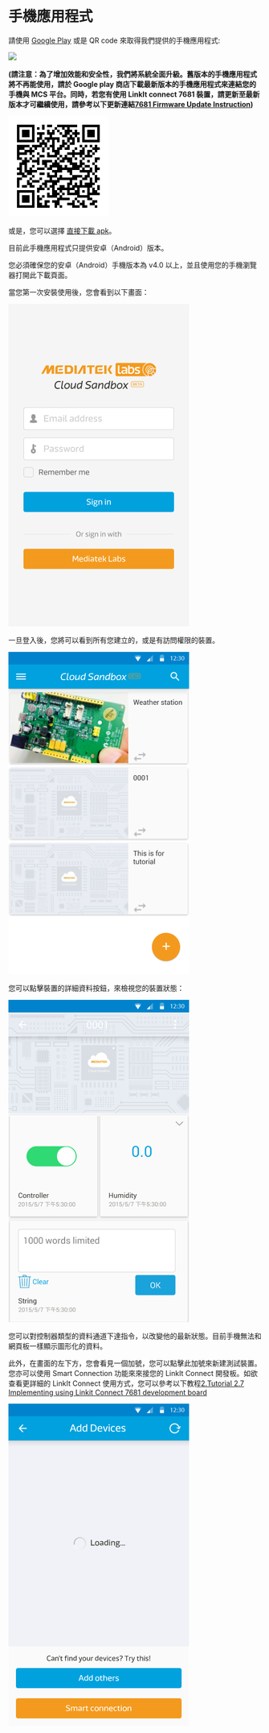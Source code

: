 # 手機應用程式


請使用 [Google Play](https://play.google.com/store/apps/details?id=com.mediatek.iotcloud) 或是 QR code 來取得我們提供的手機應用程式:

<a href="https://play.google.com/store/apps/details?id=com.mediatek.iotcloud" target="_blank">
  <img src="https://goo.gl/cIzlpF" border="0">
</a>

**(請注意：為了增加效能和安全性，我們將系統全面升級。舊版本的手機應用程式將不再能使用，請於 Google play 商店下載最新版本的手機應用程式來連結您的手機與 MCS 平台。同時，若您有使用 LinkIt connect 7681 裝置，請更新至最新版本才可繼續使用，請參考以下更新連結[7681 Firmware Update Instruction](../7681_firmware_update/))**

![](../images/mobileapp_android.png)

或是，您可以選擇 [直接下載 apk](https://s3-ap-southeast-1.amazonaws.com/mtk.linkit/mcs-2.5.0-production-release.apk)。

目前此手機應用程式只提供安卓（Android）版本。

您必須確保您的安卓（Android）手機版本為 v4.0 以上，並且使用您的手機瀏覽器打開此下載頁面。

當您第一次安裝使用後，您會看到以下畫面：

![](../images/Mobile/mobile_screenshot01.png)

一旦登入後，您將可以看到所有您建立的，或是有訪問權限的裝置。

![](../images/Mobile/mobile_screenshot02.png)

您可以點擊裝置的詳細資料按鈕，來檢視您的裝置狀態：

![](../images/Mobile/mobile_screenshot03.png)

您可以對控制器類型的資料通道下達指令，以改變他的最新狀態。目前手機無法和網頁板一樣顯示圖形化的資料。

此外，在畫面的左下方，您會看見一個加號，您可以點擊此加號來新建測試裝置。您亦可以使用 Smart Connection 功能來來接您的 LinkIt Connect 開發板。如欲查看更詳細的 LinkIt Connect 使用方式，您可以參考以下教程[2.Tutorial 2.7 Implementing using Linkit Connect 7681 development board](https://mcs.mediatek.com/v2console/supports/implementing_using_mt7681_development_board)


![](../images/Mobile/mobile_screenshot04.png)

